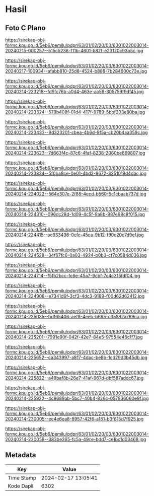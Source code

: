 # Hasil

## Foto C Plano

https://sirekap-obj-formc.kpu.go.id/5eb6/pemilu/pdpr/63/01/02/20/03/6301022003014-20240215-000257--515c5236-f11b-4601-b82f-e23120c93b5c.jpg

https://sirekap-obj-formc.kpu.go.id/5eb6/pemilu/pdpr/63/01/02/20/03/6301022003014-20240217-100934--afabb810-25d8-4524-b888-7b284600c73e.jpg

https://sirekap-obj-formc.kpu.go.id/5eb6/pemilu/pdpr/63/01/02/20/03/6301022003014-20240214-223218--fd9fc76b-a0d4-463e-aa58-305759f9df45.jpg

https://sirekap-obj-formc.kpu.go.id/5eb6/pemilu/pdpr/63/01/02/20/03/6301022003014-20240214-223324--579b408f-01d4-417f-9789-5bbf203e80ba.jpg

https://sirekap-obj-formc.kpu.go.id/5eb6/pemilu/pdpr/63/01/02/20/03/6301022003014-20240214-223433--9d323201-cbea-4b6d-9f5a-cb20b4aa359c.jpg

https://sirekap-obj-formc.kpu.go.id/5eb6/pemilu/pdpr/63/01/02/20/03/6301022003014-20240214-223623--7d663f4c-87c6-4faf-8238-2060be869807.jpg

https://sirekap-obj-formc.kpu.go.id/5eb6/pemilu/pdpr/63/01/02/20/03/6301022003014-20240214-223834--5f0ba8ce-0e01-4bd2-9672-3251019d4dbc.jpg

https://sirekap-obj-formc.kpu.go.id/5eb6/pemilu/pdpr/63/01/02/20/03/6301022003014-20240214-224022--564e307e-2f88-4ecd-b560-5c1cbaab737d.jpg

https://sirekap-obj-formc.kpu.go.id/5eb6/pemilu/pdpr/63/01/02/20/03/6301022003014-20240214-224310--096dc28d-1d09-4c5f-9a8b-987e98c8f015.jpg

https://sirekap-obj-formc.kpu.go.id/5eb6/pemilu/pdpr/63/01/02/20/03/6301022003014-20240214-224415--ae933436-0cfc-45ca-9b12-f90c20c7d9ef.jpg

https://sirekap-obj-formc.kpu.go.id/5eb6/pemilu/pdpr/63/01/02/20/03/6301022003014-20240214-224528--34f67fc6-0a03-4924-b0b3-cf7c0584d036.jpg

https://sirekap-obj-formc.kpu.go.id/5eb6/pemilu/pdpr/63/01/02/20/03/6301022003014-20240214-224714--f5fb2bcc-fc6e-45a7-9cbf-7c4c315fdf04.jpg

https://sirekap-obj-formc.kpu.go.id/5eb6/pemilu/pdpr/63/01/02/20/03/6301022003014-20240214-224908--e7341d6f-3cf3-4dc3-9189-f00d62d62412.jpg

https://sirekap-obj-formc.kpu.go.id/5eb6/pemilu/pdpr/63/01/02/20/03/6301022003014-20240214-225035--bdf65406-aef8-4eeb-b665-c35592a769ca.jpg

https://sirekap-obj-formc.kpu.go.id/5eb6/pemilu/pdpr/63/01/02/20/03/6301022003014-20240214-225201--7991e90f-042f-42e7-84e5-97554e46c1f7.jpg

https://sirekap-obj-formc.kpu.go.id/5eb6/pemilu/pdpr/63/01/02/20/03/6301022003014-20240214-225652--ca343997-a817-4dac-be8b-1cd29d3b45db.jpg

https://sirekap-obj-formc.kpu.go.id/5eb6/pemilu/pdpr/63/01/02/20/03/6301022003014-20240214-225822--a49baf8b-26e7-41af-967d-dbf587addc67.jpg

https://sirekap-obj-formc.kpu.go.id/5eb6/pemilu/pdpr/63/01/02/20/03/6301022003014-20240214-225922--4c9689ab-5bc7-40b4-826c-057936060e9f.jpg

https://sirekap-obj-formc.kpu.go.id/5eb6/pemilu/pdpr/63/01/02/20/03/6301022003014-20240214-230005--ee4e6ea8-8957-42f6-a181-b3f815d7f925.jpg

https://sirekap-obj-formc.kpu.go.id/5eb6/pemilu/pdpr/63/01/02/20/03/6301022003014-20240214-230058--383be265-fc5a-49ce-bdd7-ce1bc1d03468.jpg


## Metadata

| Key        | Value               |
| ---------- | ------------------- |
| Time Stamp | 2024-02-17 13:05:41 |
| Kode Dapil | 6302                |



